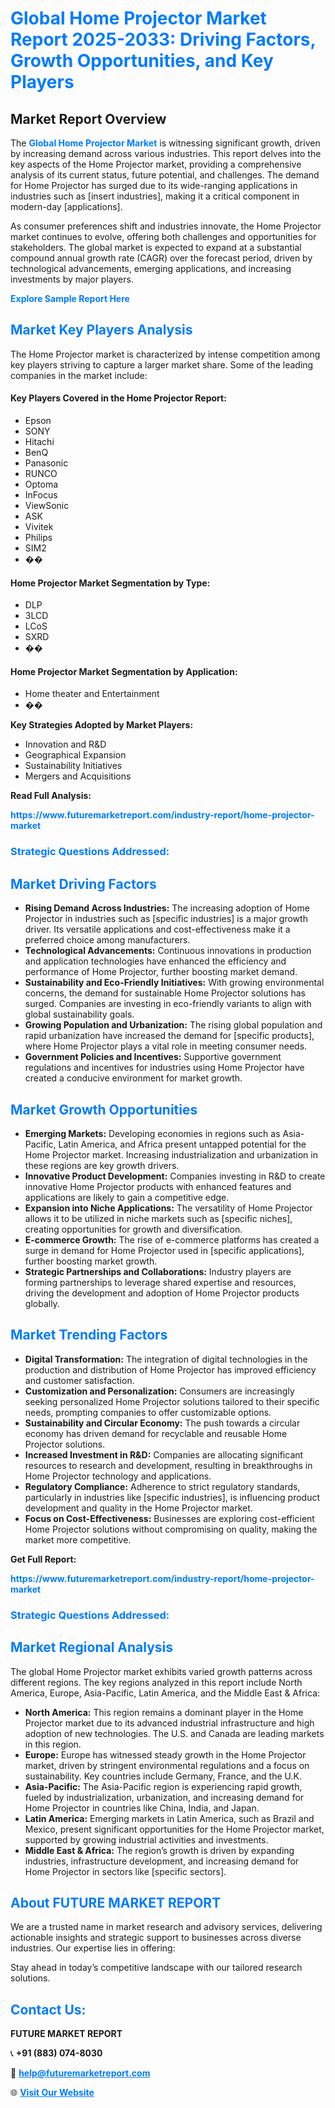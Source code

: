 <h1 style="color: #007BFF;">Global Home Projector Market Report 2025-2033: Driving Factors, Growth Opportunities, and Key Players</h1>

<section id="overview">
<h2>Market Report Overview</h2>
<p>The <a href="https://www.futuremarketreport.com/industry-report/home-projector-market" style="color: #007BFF; text-decoration: none;"><strong>Global Home Projector Market</strong></a> is witnessing significant growth, driven by increasing demand across various industries. This report delves into the key aspects of the Home Projector market, providing a comprehensive analysis of its current status, future potential, and challenges. The demand for Home Projector has surged due to its wide-ranging applications in industries such as [insert industries], making it a critical component in modern-day [applications].</p>
<p>As consumer preferences shift and industries innovate, the Home Projector market continues to evolve, offering both challenges and opportunities for stakeholders. The global market is expected to expand at a substantial compound annual growth rate (CAGR) over the forecast period, driven by technological advancements, emerging applications, and increasing investments by major players.</p>
</section>

<section id="overview">
<p><a href="https://www.futuremarketreport.com/request-sample/reportId=118741" style="color: #007BFF; text-decoration: none;"><strong>Explore Sample Report Here</strong></a></p>
</section>

<section id="key-players">
<h2 style="color: #007BFF;">Market Key Players Analysis</h2>
<p>The Home Projector market is characterized by intense competition among key players striving to capture a larger market share. Some of the leading companies in the market include:</p>
<h4>Key Players Covered in the Home Projector Report:</h4>
<ul><li>Epson</li><li>SONY</li><li>Hitachi</li><li>BenQ</li><li>Panasonic</li><li>RUNCO</li><li>Optoma</li><li>InFocus</li><li>ViewSonic</li><li>ASK</li><li>Vivitek</li><li>Philips</li><li>SIM2</li><li>��</li></ul>
<h4>Home Projector Market Segmentation by Type:</h4>
<ul><li>DLP</li><li>3LCD</li><li>LCoS</li><li>SXRD</li><li>��</li></ul>

<h4>Home Projector Market Segmentation by Application:</h4>
<ul><li>Home theater and Entertainment</li><li>��</li></ul>
<p><strong>Key Strategies Adopted by Market Players:</strong></p>
<ul>
<li>Innovation and R&D</li>
<li>Geographical Expansion</li>
<li>Sustainability Initiatives</li>
<li>Mergers and Acquisitions</li>
</ul>
</section>

<section>
<p><strong>Read Full Analysis: </strong></p><a href="https://www.futuremarketreport.com/industry-report/home-projector-market" style="color: #007BFF; text-decoration: none;"><strong>https://www.futuremarketreport.com/industry-report/home-projector-market</strong></a>
<h3 style="color: #007BFF;">Strategic Questions Addressed:</h3>
</section>

<section id="driving-factors">
<h2 style="color: #007BFF;">Market Driving Factors</h2>
<ul>
<li><strong>Rising Demand Across Industries:</strong> The increasing adoption of Home Projector in industries such as [specific industries] is a major growth driver. Its versatile applications and cost-effectiveness make it a preferred choice among manufacturers.</li>
<li><strong>Technological Advancements:</strong> Continuous innovations in production and application technologies have enhanced the efficiency and performance of Home Projector, further boosting market demand.</li>
<li><strong>Sustainability and Eco-Friendly Initiatives:</strong> With growing environmental concerns, the demand for sustainable Home Projector solutions has surged. Companies are investing in eco-friendly variants to align with global sustainability goals.</li>
<li><strong>Growing Population and Urbanization:</strong> The rising global population and rapid urbanization have increased the demand for [specific products], where Home Projector plays a vital role in meeting consumer needs.</li>
<li><strong>Government Policies and Incentives:</strong> Supportive government regulations and incentives for industries using Home Projector have created a conducive environment for market growth.</li>
</ul>
</section>

<section id="growth-opportunities">
<h2 style="color: #007BFF;">Market Growth Opportunities</h2>
<ul>
<li><strong>Emerging Markets:</strong> Developing economies in regions such as Asia-Pacific, Latin America, and Africa present untapped potential for the Home Projector market. Increasing industrialization and urbanization in these regions are key growth drivers.</li>
<li><strong>Innovative Product Development:</strong> Companies investing in R&D to create innovative Home Projector products with enhanced features and applications are likely to gain a competitive edge.</li>
<li><strong>Expansion into Niche Applications:</strong> The versatility of Home Projector allows it to be utilized in niche markets such as [specific niches], creating opportunities for growth and diversification.</li>
<li><strong>E-commerce Growth:</strong> The rise of e-commerce platforms has created a surge in demand for Home Projector used in [specific applications], further boosting market growth.</li>
<li><strong>Strategic Partnerships and Collaborations:</strong> Industry players are forming partnerships to leverage shared expertise and resources, driving the development and adoption of Home Projector products globally.</li>
</ul>
</section>

<section id="trending-factors">
<h2 style="color: #007BFF;">Market Trending Factors</h2>
<ul>
<li><strong>Digital Transformation:</strong> The integration of digital technologies in the production and distribution of Home Projector has improved efficiency and customer satisfaction.</li>
<li><strong>Customization and Personalization:</strong> Consumers are increasingly seeking personalized Home Projector solutions tailored to their specific needs, prompting companies to offer customizable options.</li>
<li><strong>Sustainability and Circular Economy:</strong> The push towards a circular economy has driven demand for recyclable and reusable Home Projector solutions.</li>
<li><strong>Increased Investment in R&D:</strong> Companies are allocating significant resources to research and development, resulting in breakthroughs in Home Projector technology and applications.</li>
<li><strong>Regulatory Compliance:</strong> Adherence to strict regulatory standards, particularly in industries like [specific industries], is influencing product development and quality in the Home Projector market.</li>
<li><strong>Focus on Cost-Effectiveness:</strong> Businesses are exploring cost-efficient Home Projector solutions without compromising on quality, making the market more competitive.</li>
</ul>
</section>

<section>
<p><strong>Get Full Report: </strong></p><a href="https://www.futuremarketreport.com/industry-report/home-projector-market" style="color: #007BFF; text-decoration: none;"><strong>https://www.futuremarketreport.com/industry-report/home-projector-market</strong></a>
<h3 style="color: #007BFF;">Strategic Questions Addressed:</h3>
</section>


<section id="regional-analysis">
<h2 style="color: #007BFF;">Market Regional Analysis</h2>
<p>The global Home Projector market exhibits varied growth patterns across different regions. The key regions analyzed in this report include North America, Europe, Asia-Pacific, Latin America, and the Middle East & Africa:</p>
<ul>
<li><strong>North America:</strong> This region remains a dominant player in the Home Projector market due to its advanced industrial infrastructure and high adoption of new technologies. The U.S. and Canada are leading markets in this region.</li>
<li><strong>Europe:</strong> Europe has witnessed steady growth in the Home Projector market, driven by stringent environmental regulations and a focus on sustainability. Key countries include Germany, France, and the U.K.</li>
<li><strong>Asia-Pacific:</strong> The Asia-Pacific region is experiencing rapid growth, fueled by industrialization, urbanization, and increasing demand for Home Projector in countries like China, India, and Japan.</li>
<li><strong>Latin America:</strong> Emerging markets in Latin America, such as Brazil and Mexico, present significant opportunities for the Home Projector market, supported by growing industrial activities and investments.</li>
<li><strong>Middle East & Africa:</strong> The region’s growth is driven by expanding industries, infrastructure development, and increasing demand for Home Projector in sectors like [specific sectors].</li>
</ul>
</section>

<footer>
<h2 style="color: #007BFF;">About FUTURE MARKET REPORT</h2>
<p>We are a trusted name in market research and advisory services, delivering actionable insights and strategic support to businesses across diverse industries. Our expertise lies in offering:</p>

<p>Stay ahead in today’s competitive landscape with our tailored research solutions.</p>

<h2 style="color: #007BFF;">Contact Us:</h2>
<p><strong>FUTURE MARKET REPORT</strong></p>
<p>📞 <strong>+91 (883) 074-8030</strong></p>
<p>📧 <strong><a href="mailto:help@futuremarketreport.com" style="color: #007BFF;">help@futuremarketreport.com</a></strong></p>
<p>🌐 <strong><a href="https://www.futuremarketreport.com/" style="color: #007BFF;">Visit Our Website</a></strong></p>
</footer>